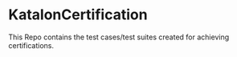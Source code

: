 # KatalonCertification
This Repo contains the test cases/test suites created for achieving certifications.
